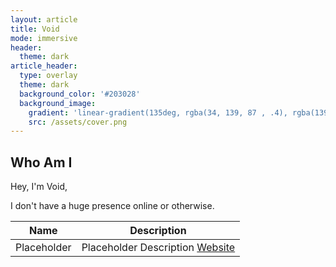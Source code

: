 ```yaml
---
layout: article
title: Void
mode: immersive
header:
  theme: dark
article_header:
  type: overlay
  theme: dark
  background_color: '#203028'
  background_image:
    gradient: 'linear-gradient(135deg, rgba(34, 139, 87 , .4), rgba(139, 34, 139, .4))'
    src: /assets/cover.png
---
```



## Who Am I

Hey, I'm Void, 

I don't have a huge presence online or otherwise.

Name | Description
-----| ----------
Placeholder |  Placeholder Description [Website](LINK)
